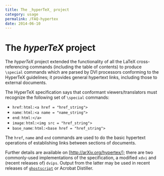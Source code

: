 ```yaml
---
title: The _hyperTeX_ project
category: usage
permalink: /FAQ-hypertex
date: 2014-06-10
---
```


# The _hyperTeX_ project

The _hyperTeX_ project extended the functionality of all the
LaTeX cross-referencing commands (including the table of contents)
to produce `\special` commands which are parsed by DVI processors
conforming to the HyperTeX guidelines;
it provides general hypertext links, including those
to external documents.

The HyperTeX specification says that conformant viewers/translators
must recognize the following set of `\special` commands:

- `href`: `html:<a href = "href_string">`
- `name`: `html:<a name = "name_string">`
- `end`: `html:</a>`
- `image`: `html:<img src = "href_string">`
- `base_name`: `html:<base href = "href_string">`

The `href`, `name` and `end` commands are used to do
the basic hypertext operations of establishing links between sections
of documents. 

Further details are available on [http://arXiv.org/hypertex/]; there
are two commonly-used implementations of the specification, a
modified `xdvi` and (recent releases of)
`dvips`. Output from the latter may be used in recent
releases of [`ghostscript`](https://www.ghostscript.com/)
or Acrobat Distiller.

